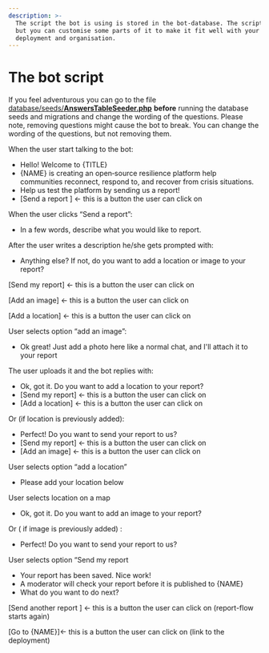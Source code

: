```yaml
---
description: >-
  The script the bot is using is stored in the bot-database. The script is set,
  but you can customise some parts of it to make it fit well with your
  deployment and organisation.
---
```


# The bot script

If you feel adventurous you can go to the file [database/seeds/**AnswersTableSeeder.php**](https://github.com/ushahidi/platform-facebook-bot/blob/master/database/seeds/AnswersTableSeeder.php) **before** running the database seeds and migrations and change the wording of the questions. Please note, removing questions might cause the bot to break. You can change the wording of the questions, but not removing them.



When the user start  talking to the bot:

* Hello! Welcome to {TITLE}
* {NAME}  is creating an open‐source resilience platform help communities reconnect, respond to, and recover from crisis situations.
* Help us test the platform by sending us a report!
* \[Send a report \] ← this is a button the user can click on

When the user clicks “Send a report”:

* In a few words, describe what you would like to report.

After the user writes a description he/she gets prompted with:

* Anything else? If not, do you want to add a location or image to your report?

\[Send my report\] ← this is a button the user can click on

\[Add an image\] ← this is a button the user can click on

\[Add a location\] ← this is a button the user can click on

User selects option  “add an image”:

* Ok great! Just add a photo here like a normal chat, and I'll attach it to your report

The user uploads it and the bot replies with:  


* Ok, got it. Do you want to add a location to your report?
* \[Send my report\]  ← this is a button the user can click on
* \[Add a location\]  ← this is a button the user can click on

Or \(if location is previously added\):

* Perfect! Do you want to send your report to us?
* \[Send my report\]  ← this is a button the user can click on
* \[Add an image\]  ← this is a button the user can click on

User selects option “add a location”  


* Please add your location below

User selects location on a map

* Ok, got it. Do you want to add an image to your report?

Or  \( if image is previously added\) :  


* Perfect! Do you want to send your report to us?

User selects option “Send my report  


* Your report has been saved. Nice work!
* A moderator will check your report before it is published to {NAME}
* What do you want to do next?

 \[Send another report \] ← this is a button the user can click on \(report-flow starts again\)

\[Go to {NAME}\]← this is a button the user can click on \(link to the deployment\)  
  


